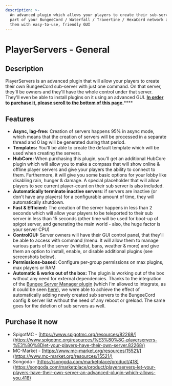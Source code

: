 ```yaml
---
description: >-
  An advanced plugin which allows your players to create their sub-servers as
  part of your BungeeCord / Waterfall / Travertine / HexaCord network and manage
  them with easy-to-use, friendly GUI
---
```


# PlayerServers - General

## Description

PlayerServers is an advanced plugin that will allow your players to create their own BungeeCord sub-server with just one command. On that server, they'll be owners and they'll have the whole control under that server. They'll even be able to install plugins on it using an advanced GUI. [**In order to purchase it, please scroll to the bottom of this page.**](./#purchase-it-now)****

## Features

* **Async, lag-free:** Creation of servers happens 95% in async mode, which means that the creation of servers will be processed in a separate thread and 0 lag will be generated during that period.
* **Templates:** You'll be able to create the default template which will be used when creating the servers.
* **HubCore:** When purchasing this plugin, you'll get an additional HubCore plugin which will allow you to make a compass that will show online & offline player servers and give your players the ability to connect to them. Furthermore, it will give you some basic options for your lobby like disabling rain, hunger & damage. A special placeholder that will allow players to see current player-count on their sub server is also included.
* **Automatically terminate inactive servers**: if servers are inactive (or don't have any players) for a configurable amount of time, they will automatically shutdown.
* **Fast & Efficient:** The creation of the server happens in less than 2 seconds which will allow your players to be teleported to their sub server in less than 15 seconds (other time will be used for boot-up of spigot server, and generating the main world - also, the huge factor is your server CPU)
* **ControlGUI:** Server owners will have their GUI control panel, that they'll be able to access with command /menu. It will allow them to manage various parts of the server (whitelist, bans, weather & more) and give them an option to install, enable, or disable additional plugins (see screenshots below).
* **Permissions-based:** Configure per-group permissions on max plugins, max players or RAM
* **Automatic & works out of the box:** The plugin is working out of the box without any need for external dependencies. Thanks to the integration of the [Bungee Server Manager plugin](https://www.spigotmc.org/resources/bungeeservermanager.7388/) (which I'm allowed to integrate, as it could be seen [here](https://i.imgur.com/iMT8RAh.png)), we were able to achieve the effect of automatically adding newly created sub servers to the BungeeCord config & server list without the need of any reboot or greload. The same goes for the deletion of sub servers as well.

## Purchase it now

* SpigotMC - [https://www.spigotmc.org/resources/82268/](https://www.spigotmc.org/resources/%E3%80%8C-playerservers-%E3%80%8Dlet-your-players-have-their-own-server.82268/)
* MC-Market - [https://www.mc-market.org/resources/15521/](https://www.mc-market.org/resources/15521/)
* Songoda - [https://songoda.com/marketplace/product/418](https://songoda.com/marketplace/product/playerservers-let-your-players-have-their-own-server-an-advanced-plugin-which-allows-you.418)

